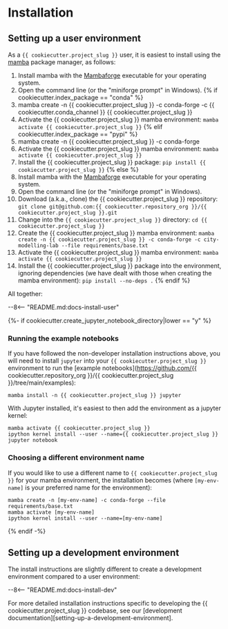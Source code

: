 
# Installation

## Setting up a user environment

As a `{{ cookiecutter.project_slug }}` user, it is easiest to install using the [mamba](https://mamba.readthedocs.io/en/latest/index.html) package manager, as follows:


1. Install mamba with the [Mambaforge](https://github.com/conda-forge/miniforge#mambaforge) executable for your operating system.
2. Open the command line (or the "miniforge prompt" in Windows).
{% if cookiecutter.index_package == "conda" %}
3. mamba create -n {{ cookiecutter.project_slug }} -c conda-forge -c {{ cookiecutter.conda_channel }} {{ cookiecutter.project_slug }}
4. Activate the {{ cookiecutter.project_slug }} mamba environment: `mamba activate {{ cookiecutter.project_slug }}`
{% elif cookiecutter.index_package == "pypi" %}
1. mamba create -n {{ cookiecutter.project_slug }} -c conda-forge
3. Activate the {{ cookiecutter.project_slug }} mamba environment: `mamba activate {{ cookiecutter.project_slug }}`
4. Install the {{ cookiecutter.project_slug }} package: `pip install {{ cookiecutter.project_slug }}`
{% else %}
1. Install mamba with the [Mambaforge](https://github.com/conda-forge/miniforge#mambaforge) executable for your operating system.
2. Open the command line (or the "miniforge prompt" in Windows).
3. Download (a.k.a., clone) the {{ cookiecutter.project_slug }} repository: `git clone git@github.com:{{ cookiecutter.repository_org }}/{{ cookiecutter.project_slug }}.git`
4. Change into the `{{ cookiecutter.project_slug }}` directory: `cd {{ cookiecutter.project_slug }}`
5. Create the {{ cookiecutter.project_slug }} mamba environment: `mamba create -n {{ cookiecutter.project_slug }} -c conda-forge -c city-modelling-lab --file requirements/base.txt`
6. Activate the {{ cookiecutter.project_slug }} mamba environment: `mamba activate {{ cookiecutter.project_slug }}`
7. Install the {{ cookiecutter.project_slug }} package into the environment, ignoring dependencies (we have dealt with those when creating the mamba environment): `pip install --no-deps .`
{% endif %}

All together:

--8<-- "README.md:docs-install-user"

{%- if cookiecutter.create_jupyter_notebook_directory|lower == "y" %}
### Running the example notebooks
If you have followed the non-developer installation instructions above, you will need to install `jupyter` into your `{{ cookiecutter.project_slug }}` environment to run the [example notebooks](https://github.com/{{ cookiecutter.repository_org }}/{{ cookiecutter.project_slug }}/tree/main/examples):

``` shell
mamba install -n {{ cookiecutter.project_slug }} jupyter
```

With Jupyter installed, it's easiest to then add the environment as a jupyter kernel: 

``` shell
mamba activate {{ cookiecutter.project_slug }}
ipython kernel install --user --name={{ cookiecutter.project_slug }}
jupyter notebook
```

### Choosing a different environment name
If you would like to use a different name to `{{ cookiecutter.project_slug }}` for your mamba environment, the installation becomes (where `[my-env-name]` is your preferred name for the environment):

``` shell
mamba create -n [my-env-name] -c conda-forge --file requirements/base.txt
mamba activate [my-env-name]
ipython kernel install --user --name=[my-env-name]
```
{% endif -%}

## Setting up a development environment

The install instructions are slightly different to create a development environment compared to a user environment:

--8<-- "README.md:docs-install-dev"

For more detailed installation instructions specific to developing the {{ cookiecutter.project_slug }} codebase, see our [development documentation][setting-up-a-development-environment].
